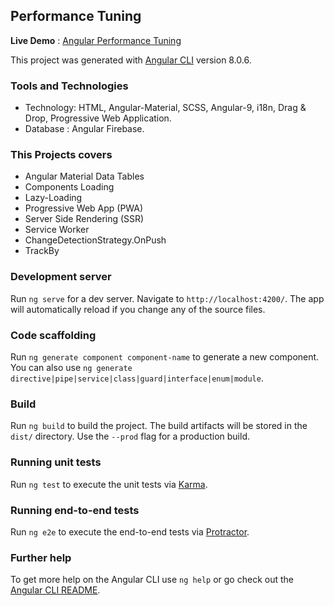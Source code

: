 ## Performance Tuning  

**Live Demo** : [Angular Performance Tuning](https://angular-performancetuning.firebaseapp.com/)

This project was generated with [Angular CLI](https://github.com/angular/angular-cli) version 8.0.6.

### Tools and Technologies

- Technology: HTML, Angular-Material, SCSS, Angular-9, i18n, Drag & Drop, Progressive Web Application.
- Database : Angular Firebase.

### This Projects covers

- Angular Material Data Tables
- Components Loading
- Lazy-Loading
- Progressive Web App (PWA)
- Server Side Rendering (SSR)
- Service Worker
- ChangeDetectionStrategy.OnPush
- TrackBy


### Development server

Run `ng serve` for a dev server. Navigate to `http://localhost:4200/`. The app will automatically reload if you change any of the source files.

### Code scaffolding

Run `ng generate component component-name` to generate a new component. You can also use `ng generate directive|pipe|service|class|guard|interface|enum|module`.

### Build

Run `ng build` to build the project. The build artifacts will be stored in the `dist/` directory. Use the `--prod` flag for a production build.

### Running unit tests

Run `ng test` to execute the unit tests via [Karma](https://karma-runner.github.io).

### Running end-to-end tests

Run `ng e2e` to execute the end-to-end tests via [Protractor](http://www.protractortest.org/).

### Further help

To get more help on the Angular CLI use `ng help` or go check out the [Angular CLI README](https://github.com/angular/angular-cli/blob/master/README.md).
